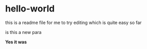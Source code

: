 # hello-world
this is a readme file for me to try editing
which is quite easy so far

is this a new para

**Yes it was**

